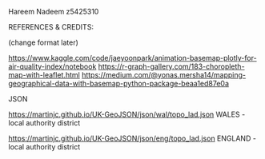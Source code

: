 Hareem Nadeem
z5425310

REFERENCES & CREDITS:

(change format later)

https://www.kaggle.com/code/jaeyoonpark/animation-basemap-plotly-for-air-quality-index/notebook
https://r-graph-gallery.com/183-choropleth-map-with-leaflet.html
https://medium.com/@yonas.mersha14/mapping-geographical-data-with-basemap-python-package-beaa1ed87e0a

JSON

https://martinjc.github.io/UK-GeoJSON/json/wal/topo_lad.json
WALES - local authority district

https://martinjc.github.io/UK-GeoJSON/json/eng/topo_lad.json
ENGLAND - local authority district
